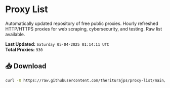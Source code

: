 # Proxy List

Automatically updated repository of free public proxies. Hourly refreshed HTTP/HTTPS proxies for web scraping, cybersecurity, and testing. Raw list available.

**Last Updated:** `Saturday 05-04-2025 01:14:11 UTC`  
**Total Proxies:** `930`

## 📥 Download
```bash
curl -O https://raw.githubusercontent.com/theriturajps/proxy-list/main/proxies.txt
